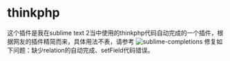 # thinkphp
这个插件是我在sublime text 2当中使用的thinkphp代码自动完成的一个插件，根据网友的插件精简而来，具体用法不表，请参考
![sublime-completions](http://www.thinkphp.cn/Uploads/editor/2013-07-14/51e25e9621c58.png)
修复如下问题：缺少relation的自动完成、setField代码错误。

